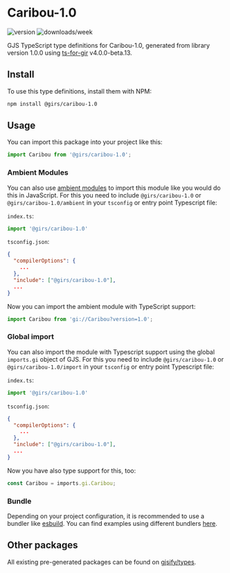 
# Caribou-1.0

![version](https://img.shields.io/npm/v/@girs/caribou-1.0)
![downloads/week](https://img.shields.io/npm/dw/@girs/caribou-1.0)


GJS TypeScript type definitions for Caribou-1.0, generated from library version 1.0.0 using [ts-for-gir](https://github.com/gjsify/ts-for-gir) v4.0.0-beta.13.


## Install

To use this type definitions, install them with NPM:
```bash
npm install @girs/caribou-1.0
```

## Usage

You can import this package into your project like this:
```ts
import Caribou from '@girs/caribou-1.0';
```

### Ambient Modules

You can also use [ambient modules](https://github.com/gjsify/ts-for-gir/tree/main/packages/cli#ambient-modules) to import this module like you would do this in JavaScript.
For this you need to include `@girs/caribou-1.0` or `@girs/caribou-1.0/ambient` in your `tsconfig` or entry point Typescript file:

`index.ts`:
```ts
import '@girs/caribou-1.0'
```

`tsconfig.json`:
```json
{
  "compilerOptions": {
    ...
  },
  "include": ["@girs/caribou-1.0"],
  ...
}
```

Now you can import the ambient module with TypeScript support: 

```ts
import Caribou from 'gi://Caribou?version=1.0';
```

### Global import

You can also import the module with Typescript support using the global `imports.gi` object of GJS.
For this you need to include `@girs/caribou-1.0` or `@girs/caribou-1.0/import` in your `tsconfig` or entry point Typescript file:

`index.ts`:
```ts
import '@girs/caribou-1.0'
```

`tsconfig.json`:
```json
{
  "compilerOptions": {
    ...
  },
  "include": ["@girs/caribou-1.0"],
  ...
}
```

Now you have also type support for this, too:

```ts
const Caribou = imports.gi.Caribou;
```

### Bundle

Depending on your project configuration, it is recommended to use a bundler like [esbuild](https://esbuild.github.io/). You can find examples using different bundlers [here](https://github.com/gjsify/ts-for-gir/tree/main/examples).

## Other packages

All existing pre-generated packages can be found on [gjsify/types](https://github.com/gjsify/types).

